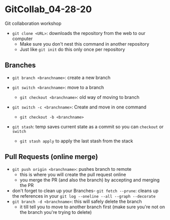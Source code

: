 # GitCollab_04-28-20
Git collaboration workshop

- `git clone <URL>`: downloads the repository from the web to our computer
  - Make sure you don't nest this command in another repository
  - Just like `git init` do this only once per repository

## Branches
- `git branch <branchname>`: create a new branch
- `git switch <branchname>`: move to a branch
  - `git checkout <branchname>`: old way of moving to branch

- `git switch -c <branchname>`: Create and move in one command
  - `git checkout -b <branchname>`

- `git stash`: temp saves current state as a commit so you can `checkout` or `switch`
  - `git stash apply` to apply the last stash from the stack

## Pull Requests (online merge)
  - `git push origin <branchname>`: pushes branch to remote
    - this is where you will create the pull request online
    - you merge the PR (and also the branch) by accepting and merging the PR
  - don't forget to clean up your Branches- `git fetch --prune`: cleans up the references in your `git log --oneline --all --graph --decorate`
  - `git branch -d <branchname>`: this will safely delete the branch
    - it till tell you to move to another branch first (make sure you're not on the branch you're trying to delete)
